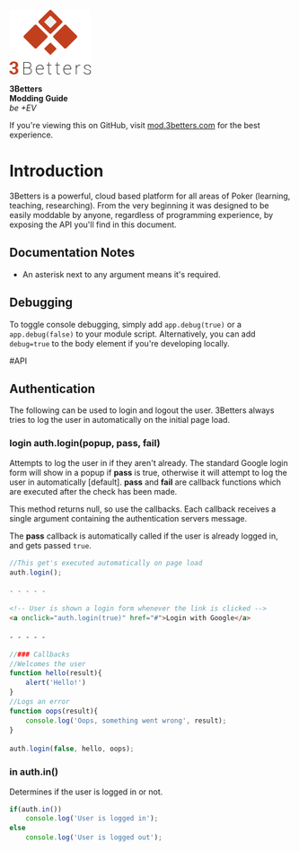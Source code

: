 ![Logo](assets/img/logo.png)

**3Betters**  
**Modding Guide**  
_be +EV_

If you're viewing this on GitHub, visit [mod.3betters.com](http://mod.3betters.com) for the best experience.


# Introduction
3Betters is a powerful, cloud based platform for all areas of Poker (learning, teaching, researching). From the very beginning it was designed to be easily moddable by anyone, regardless of programming experience, by exposing the API you'll find in this document.

## Documentation Notes
* An asterisk next to any argument means it's required.

## Debugging
To toggle console debugging, simply add `app.debug(true)` or a `app.debug(false)` to your module script. Alternatively, you can add `debug=true` to the body element if you're developing locally.












#API

## Authentication
The following can be used to login and logout the user. 3Betters always tries to log the user in automatically on the initial page load.



### **login**	auth.login(popup, pass, fail)
Attempts to log the user in if they aren't already. The standard Google login form will show in a popup if **pass** is true, otherwise it will attempt to log the user in automatically [default]. **pass** and **fail** are callback functions which are executed after the check has been made.

This method returns null, so use the callbacks. Each callback receives a single argument containing the authentication servers message.

The **pass** callback is automatically called if the user is already logged in, and gets passed `true`.

```js
//This get's executed automatically on page load
auth.login();

- - - - -
```
```html
<!-- User is shown a login form whenever the link is clicked -->
<a onclick="auth.login(true)" href="#">Login with Google</a>

- - - - -
```
```js
//### Callbacks
//Welcomes the user
function hello(result){
	alert('Hello!')
}
//Logs an error
function oops(result){
	console.log('Oops, something went wrong', result);
}

auth.login(false, hello, oops);
```



### **in**	auth.in()
Determines if the user is logged in or not.

```js
if(auth.in())
	console.log('User is logged in');
else
	console.log('User is logged out');
```
